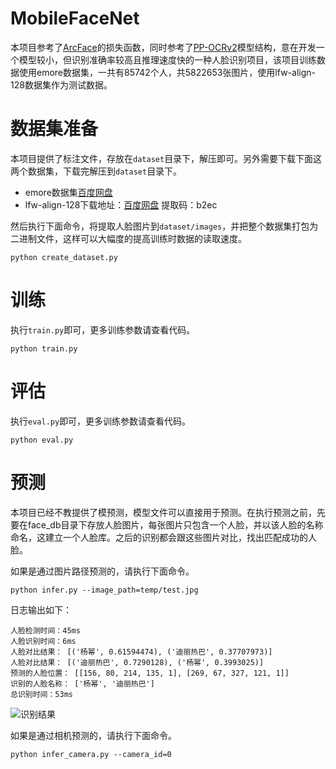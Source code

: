 # MobileFaceNet

本项目参考了[ArcFace](https://arxiv.org/abs/1801.07698)的损失函数，同时参考了[PP-OCRv2](https://arxiv.org/abs/2109.03144)模型结构，意在开发一个模型较小，但识别准确率较高且推理速度快的一种人脸识别项目，该项目训练数据使用emore数据集，一共有85742个人，共5822653张图片，使用lfw-align-128数据集作为测试数据。

# 数据集准备
本项目提供了标注文件，存放在`dataset`目录下，解压即可。另外需要下载下面这两个数据集，下载完解压到`dataset`目录下。
 - emore数据集[百度网盘](https://pan.baidu.com/s/1eXohwNBHbbKXh5KHyItVhQ)
 - lfw-align-128下载地址：[百度网盘](https://pan.baidu.com/s/1tFEX0yjUq3srop378Z1WMA) 提取码：b2ec

然后执行下面命令，将提取人脸图片到`dataset/images`，并把整个数据集打包为二进制文件，这样可以大幅度的提高训练时数据的读取速度。
```shell
python create_dataset.py
```

# 训练

执行`train.py`即可，更多训练参数请查看代码。
```shell
python train.py
```

# 评估

执行`eval.py`即可，更多训练参数请查看代码。
```shell
python eval.py
```

# 预测

本项目已经不教提供了模预测，模型文件可以直接用于预测。在执行预测之前，先要在face_db目录下存放人脸图片，每张图片只包含一个人脸，并以该人脸的名称命名，这建立一个人脸库。之后的识别都会跟这些图片对比，找出匹配成功的人脸。

如果是通过图片路径预测的，请执行下面命令。
```shell
python infer.py --image_path=temp/test.jpg
```
日志输出如下：
```
人脸检测时间：45ms
人脸识别时间：6ms
人脸对比结果： [('杨幂', 0.61594474), ('迪丽热巴', 0.37707973)]
人脸对比结果： [('迪丽热巴', 0.7290128), ('杨幂', 0.3993025)]
预测的人脸位置： [[156, 80, 214, 135, 1], [269, 67, 327, 121, 1]]
识别的人脸名称： ['杨幂', '迪丽热巴']
总识别时间：53ms
```
![识别结果](./dataset/result.jpg)

如果是通过相机预测的，请执行下面命令。
```shell
python infer_camera.py --camera_id=0
```